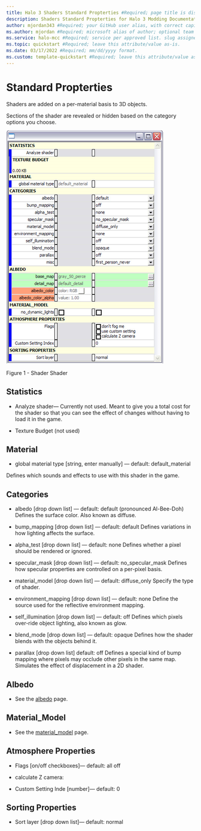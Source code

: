 ```yaml
---
title: Halo 3 Shaders Standard Propterties #Required; page title is displayed in search results. Include the brand.
description: Shaders Standard Propterties for Halo 3 Modding Documentation. #Required; article description that is displayed in search results. 
author: mjordan343 #Required; your GitHub user alias, with correct capitalization.
ms.author: mjordan #Required; microsoft alias of author; optional team alias.
ms.service: halo-mcc #Required; service per approved list. slug assigned by ACOM.
ms.topic: quickstart #Required; leave this attribute/value as-is.
ms.date: 03/17/2022 #Required; mm/dd/yyyy format.
ms.custom: template-quickstart #Required; leave this attribute/value as-is.
---
```


# Standard Propterties

Shaders are added on a per-material basis to 3D objects.

Sections of the shader are revealed or hidden based on the category options you choose.

![A view of the standard shader options inlcuding the statistics, material, categories, albedo, material model, atmosphere properties, and sorting properties.](./media/H3_Shaders_StandardShader.png)

Figure 1 - Shader Shader

## Statistics

- Analyze shader— Currently not used.  Meant to give you a total cost for the shader so that you can see the effect of changes without having to load it in the game.

- Texture Budget (not used)

## Material

- global material type [string, enter manually] — default: default_material

Defines which sounds and effects to use with this shader in the game.

## Categories

- albedo [drop down list] — default: default
(pronounced Al-Bee-Doh) Defines the surface color. Also known as diffuse.

- bump_mapping [drop down list] — default: default
Defines variations in how lighting affects the surface.

- alpha_test [drop down list] — default: none
Defines whether a pixel should be rendered or ignored.

- specular_mask [drop down list] — default: no_specular_mask
Defines how specular properties are controlled on a per-pixel basis.

- material_model [drop down list] — default: diffuse_only
Specify the type of shader.

- environment_mapping [drop down list] — default: none
Define the source used for the reflective environment mapping.

- self_illumination [drop down list] — default: off
Defines which pixels over-ride object lighting, also known as glow.

- blend_mode [drop down list] — default: opaque
Defines how the shader blends with the objects behind it.

- parallax [drop down list] default: off
Defines a special kind of bump mapping where pixels may occlude other pixels in the same map.  Simulates the effect of displacement in a 2D shader.

## Albedo

- See the [albedo](/Albedo.md) page.

## Material_Model

- See the [material_model](/MaterialModel.md) page.

## Atmosphere Properties

- Flags [on/off checkboxes]— default: all off

- calculate Z camera:

- Custom Setting Inde [number]— default: 0

## Sorting Properties

- Sort layer [drop down list]— default: normal
